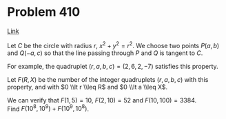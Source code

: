 # Problem 410

[Link](https://projecteuler.net/problem=410)

Let $C$ be the circle with radius $r$, $x^2 + y^2 = r^2$. We choose two points $P(a, b)$ and $Q(-a, c)$ so that the line passing through $P$ and $Q$ is tangent to $C$.

For example, the quadruplet $(r, a, b, c) = (2, 6, 2, -7)$ satisfies this property.

Let $F(R, X)$ be the number of the integer quadruplets $(r, a, b, c)$ with this property, and with $0 \\lt r \\leq R$ and $0 \\lt a \\leq X$.

We can verify that $F(1, 5) = 10$, $F(2, 10) = 52$ and $F(10, 100) = 3384$.  
Find $F(10^8, 10^9) + F(10^9, 10^8)$.